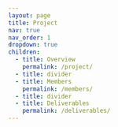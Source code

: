 ```yaml
---
layout: page
title: Project
nav: true
nav_order: 1
dropdown: true
children:
  - title: Overview
    permalink: /project/
  - title: divider
  - title: Members
    permalink: /members/
  - title: divider
  - title: Deliverables
    permalink: /deliverables/
---
```

